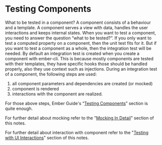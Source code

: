 # Testing Components

What to be tested in a component? A component consists of a behaviour and a template. A component serves a view with data, handles the user interactions and keeps internal states. When you want to test a component, you need to answer the question “what to be tested?”.
If you only want to test a computed property on a component, then the unit test fits for it. But if you want to test a component as a whole, then the integration test will be needed. By default an integration test is created when you create a component with ember-cli. This is because mostly components are tested with their templates, they have specific hooks those should be handled properly, also they use context such as injections.
During an integration test of a component, the following steps are used:
1. all component parameters and dependencies are created (or mocked)
2. component is rendered
3. interactions with the component are realized.

For those above steps, Ember Guide's “[Testing Components](https://guides.emberjs.com/v2.12.0/testing/testing-components/)” section is quite enough.

For further detail about mocking refer to the "[Mocking In Detail](./mocking-in-detail.md)" section of this notes.

For further detail about interaction with component refer to the "[Testing with UI Interactions](./testing-with-ui-interactions.md)" section of this notes.
